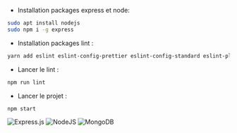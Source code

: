 - Installation packages express et node: 

```bash
sudo apt install nodejs
sudo npm i -g express
```

- Installation packages lint : 

```bash
yarn add eslint eslint-config-prettier eslint-config-standard eslint-plugin-eslint-comments eslint-plugin-eslint-plugin eslint-plugin-import eslint-plugin-jsx-a11y eslint-plugin-node eslint-plugin-prettier eslint-plugin-promise eslint-plugin-react prettier-eslint @typescript-eslint/eslint-plugin
```


- Lancer le lint : 

```bash
npm run lint
```

- Lancer le projet : 

```bash
npm start
```


![Express.js](https://img.shields.io/badge/express.js-%23404d59.svg?style=for-the-badge&logo=express&logoColor=%2361DAFB)
![NodeJS](https://img.shields.io/badge/node.js-6DA55F?style=for-the-badge&logo=node.js&logoColor=white)
![MongoDB](https://img.shields.io/badge/MongoDB-%234ea94b.svg?style=for-the-badge&logo=mongodb&logoColor=white)




